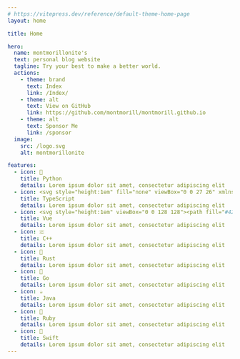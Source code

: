 ```yaml
---
# https://vitepress.dev/reference/default-theme-home-page
layout: home

title: Home

hero: 
  name: montmorillonite's
  text: personal blog website
  tagline: Try your best to make a better world.
  actions:
    - theme: brand
      text: Index
      link: /Index/
    - theme: alt
      text: View on GitHub
      link: https://github.com/montmorill/montmorill.github.io
    - theme: alt
      text: Sponsor Me
      link: /sponsor
  image:
    src: /logo.svg
    alt: montmorillonite

features:
  - icon: 🐍
    title: Python
    details: Lorem ipsum dolor sit amet, consectetur adipiscing elit
  - icon: <svg style="height:1em" fill="none" viewBox="0 0 27 26" xmlns="http://www.w3.org/2000/svg"><path fill="#3178c6" clip-rule="evenodd" d="m.98608 0h24.32332c.5446 0 .9861.436522.9861.975v24.05c0 .5385-.4415.975-.9861.975h-24.32332c-.544597 0-.98608-.4365-.98608-.975v-24.05c0-.538478.441483-.975.98608-.975zm13.63142 13.8324v-2.1324h-9.35841v2.1324h3.34111v9.4946h2.6598v-9.4946zm1.0604 9.2439c.4289.2162.9362.3784 1.5218.4865.5857.1081 1.2029.1622 1.8518.1622.6324 0 1.2331-.0595 1.8023-.1784.5691-.1189 1.0681-.3149 1.497-.5879s.7685-.6297 1.0187-1.0703.3753-.9852.3753-1.6339c0-.4703-.0715-.8824-.2145-1.2365-.1429-.3541-.3491-.669-.6186-.9447-.2694-.2757-.5925-.523-.9692-.7419s-.8014-.4257-1.2743-.6203c-.3465-.1406-.6572-.2771-.9321-.4095-.275-.1324-.5087-.2676-.7011-.4054-.1925-.1379-.3409-.2838-.4454-.4379-.1045-.154-.1567-.3284-.1567-.523 0-.1784.0467-.3392.1402-.4824.0935-.1433.2254-.2663.3959-.369s.3794-.1824.6269-.2392c.2474-.0567.5224-.0851.8248-.0851.22 0 .4523.0162.697.0486.2447.0325.4908.0825.7382.15.2475.0676.4881.1527.7218.2555.2337.1027.4495.2216.6475.3567v-2.4244c-.4015-.1514-.84-.2636-1.3157-.3365-.4756-.073-1.0214-.1095-1.6373-.1095-.6268 0-1.2207.0662-1.7816.1987-.5609.1324-1.0544.3392-1.4806.6203s-.763.6392-1.0104 1.0743c-.2475.4352-.3712.9555-.3712 1.5609 0 .7731.2268 1.4326.6805 1.9785.4537.546 1.1424 1.0082 2.0662 1.3866.363.146.7011.2892 1.0146.4298.3134.1405.5842.2865.8124.4378.2282.1514.4083.3162.5403.4946s.198.3811.198.6082c0 .1676-.0413.323-.1238.4662-.0825.1433-.2076.2676-.3753.373s-.3766.1879-.6268.2473c-.2502.0595-.5431.0892-.8785.0892-.5719 0-1.1383-.0986-1.6992-.2959-.5608-.1973-1.0805-.4933-1.5589-.8879z" fill="#fff" fill-rule="evenodd"></path></svg>
    title: TypeScript
    details: Lorem ipsum dolor sit amet, consectetur adipiscing elit
  - icon: <svg style="height:1em" viewBox="0 0 128 128"><path fill="#42b883" d="M78.8,10L64,35.4L49.2,10H0l64,110l64-110C128,10,78.8,10,78.8,10z"></path><path fill="#35495e" d="M78.8,10L64,35.4L49.2,10H25.6L64,76l38.4-66H78.8z"></path></svg>
    title: Vue
    details: Lorem ipsum dolor sit amet, consectetur adipiscing elit
  - icon: 🇨
    title: C++
    details: Lorem ipsum dolor sit amet, consectetur adipiscing elit
  - icon: 🦀
    title: Rust
    details: Lorem ipsum dolor sit amet, consectetur adipiscing elit
  - icon: 🐹
    title: Go
    details: Lorem ipsum dolor sit amet, consectetur adipiscing elit
  - icon: ☕
    title: Java
    details: Lorem ipsum dolor sit amet, consectetur adipiscing elit
  - icon: 💎
    title: Ruby
    details: Lorem ipsum dolor sit amet, consectetur adipiscing elit
  - icon: 🐤
    title: Swift
    details: Lorem ipsum dolor sit amet, consectetur adipiscing elit
---
```

